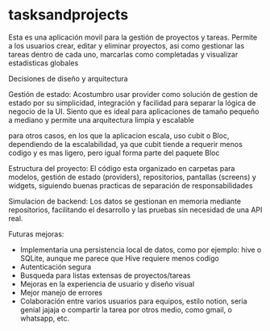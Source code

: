 # tasksandprojects

Esta es una aplicación movil para la gestión de proyectos y tareas. Permite a los usuarios crear, editar y eliminar proyectos, asi como gestionar las tareas dentro de cada uno, marcarlas como completadas y visualizar estadisticas globales

Decisiones de diseño y arquitectura

Gestión de estado:
Acostumbro usar provider como solución de gestion de estado por su simplicidad, integración y facilidad para separar la lógica de negocio de la UI. Siento que es ideal para aplicaciones de tamaño pequeño a mediano y permite una arquitectura limpia y escalable

para otros casos, en los que la aplicacion escala, uso cubit o Bloc, dependiendo de la escalabilidad, ya que cubit tiende a requerir menos codigo y es mas ligero, pero igual forma parte del paquete Bloc

Estructura del proyecto:
El código esta organizado en carpetas para modelos, gestión de estado (providers), repositorios, pantallas (screens) y widgets, siguiendo buenas practicas de separación de responsabilidades

Simulacion de backend:
Los datos se gestionan en memoria mediante repositorios, facilitando el desarrollo y las pruebas sin necesidad de una API real.

Futuras mejoras:
- Implementaria una persistencia local de datos, como por ejemplo: hive o SQLite, aunque me parece que Hive requiere menos codigo
- Autenticación segura
- Busqueda para listas extensas de proyectos/tareas
- Mejoras en la experiencia de usuario y diseño visual
- Mejor manejo de errores
- Colaboración entre varios usuarios para equipos, estilo notion, seria genial jajaja o compartir la tarea por otros medio, como gmail, o whatsapp, etc.